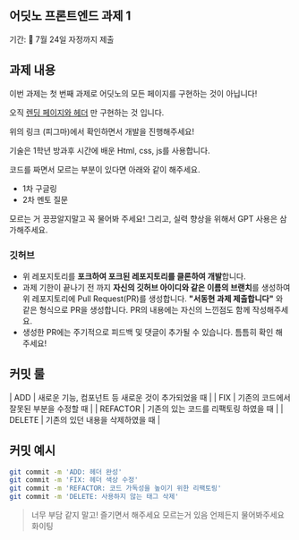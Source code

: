 ## 어딧노 프론트엔드 과제 1
기간: 📆 7월 24일 자정까지 제출

## 과제 내용
이번 과제는 첫 번째 과제로 어딧노의 모든 페이지를 구현하는 것이 아닙니다! 

오직 [렌딩 페이지와 헤더](https://www.figma.com/design/ngGzD4yJ2vGWytElMMxN8x/%ED%81%AC%EB%A3%A8%EC%A6%88-%EC%9D%B8%ED%84%B4?node-id=0-1&t=JjfZ7tJiYOOwtWVj-1) 만 구현하는 것 입니다.

위의 링크 (피그마)에서 확인하면서 개발을 진행해주세요!

기술은 1학년 방과후 시간에 배운 Html, css, js를 사용합니다. 

코드를 짜면서 모르는 부분이 있다면 아래와 같이 해주세요. 
- 1차 구글링
- 2차 멘토 질문

모르는 거 끙끙알지말고 꼭 물어봐 주세요!
그리고, 실력 향상을 위해서 GPT 사용은 삼가해주세요.

### 깃허브

- 위 레포지토리를 **포크하여 포크된 레포지토리를 클론하여 개발**합니다.
- 과제 기한이 끝나기 전 까지 **자신의 깃허브 아이디와 같은 이름의 브랜치**를 생성하여 위 레포지토리에 Pull Request(PR)를 생성합니다.  **"서동현 과제 제출합니다"** 와 같은 형식으로 PR을 생성합니다. PR의 내용에는 자신의 느낀점도 함께 작성해주세요.
- 생성한 PR에는 주기적으로 피드백 및 댓글이 추가될 수 있습니다. 틈틈히 확인 해 주세요!

## 커밋 룰
|   ADD    | 새로운 기능, 컴포넌트 등 새로운 것이 추가되었을 때 |
|   FIX    |      기존의 코드에서 잘못된 부분을 수정할 때       |
| REFACTOR |       기존의 있는 코드를 리팩토링 하였을 때        |
|  DELETE  |          기존의 있던 내용을 삭제하였을 때          |

## 커밋 예시
```bash
git commit -m 'ADD: 헤더 완성'
git commit -m 'FIX: 헤더 색상 수정'
git commit -m 'REFACTOR: 코드 가독성을 높이기 위한 리팩토링'
git commit -m 'DELETE: 사용하지 않는 태그 삭제'
```

> 너무 부담 같지 말고! 즐기면서 해주세요
모르는거 있음 언제든지 물어봐주세요 화이팅